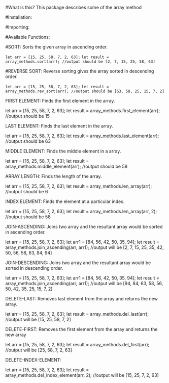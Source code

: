 #What is this?
    This package describes some of the array method

#Installation:

#Importing:

#Available Functions:

#SORT:
Sorts the given array in ascending order.

`let arr = [15, 25, 58, 7, 2, 63];`
`let result = array_methods.sort(arr); //output should be [2, 7, 15, 25, 58, 63]`

#REVERSE SORT:
Reverse sorting gives the array sorted in descending order.

`let arr = [15, 25, 58, 7, 2, 63];`
`let result = array_methods.rev_sort(arr); //output should be [63, 58, 25, 15, 7, 2]`

FIRST ELEMENT:
Finds the first element in the array.

let arr = [15, 25, 58, 7, 2, 63];
let result = array_methods.first_element(arr); //output should be 15

LAST ELEMENT:
Finds the last element in the array.

let arr = [15, 25, 58, 7, 2, 63];
let result = array_methods.last_element(arr); //output should be 63

MIDDLE ELEMENT:
Finds the middle element in a array.

let arr = [15, 25, 58, 7, 2, 63];
let result = array_methods.middle_element(arr); //output should be 58

ARRAY LENGTH:
Finds the length of the array.

let arr = [15, 25, 58, 7, 2, 63];
let result = array_methods.len_array(arr); //output should be 6

INDEX ELEMENT:
Finds the element at a particular index.

let arr = [15, 25, 58, 7, 2, 63];
let result = array_methods.len_array(arr, 2); //output should be 58

JOIN-ASCENDING:
Joins two array and the resultant array would be sorted in ascending order.

let arr = [15, 25, 58, 7, 2, 63];
let arr1 = [84, 56, 42, 50, 35, 94];
let result = array_methods.join_ascending(arr, arr1); //output will be [2, 7, 15, 25, 35, 42, 50, 56, 58, 63, 84, 94]

JOIN-DESCENDING:
Joins two array and the resultant array would be sorted in descending order.

let arr = [15, 25, 58, 7, 2, 63];
let arr1 = [84, 56, 42, 50, 35, 94];
let result = array_methods.join_ascending(arr, arr1); //output will be [94, 84, 63, 58, 56, 50, 42, 35, 25, 15, 7, 2]

DELETE-LAST:
Removes last element from the array and returns the new array.

let arr = [15, 25, 58, 7, 2, 63];
let result = array_methods.del_last(arr); //output will be [15, 25, 58, 7, 2]

DELETE-FIRST:
Removes the first element from the array and returns the new array

let arr = [15, 25, 58, 7, 2, 63];
let result = array_methods.del_first(arr); //output will be [25, 58, 7, 2, 63]

DELETE-INDEX-ELEMENT:

let arr = [15, 25, 58, 7, 2, 63];
let result = array_methods.del_index_element(arr, 2); //output will be [15, 25, 7, 2, 63]
